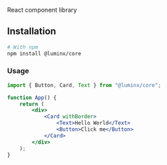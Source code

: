 React component library

## Installation

```bash
# With npm
npm install @luminx/core
```

### Usage

```jsx
import { Button, Card, Text } from "@luminx/core";

function App() {
    return (
        <div>
            <Card withBorder>
                <Text>Hello World</Text>
                <Button>Click me</Button>
            </Card>
        </div>
    );
}
```
